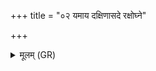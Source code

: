 +++
title = "०२ यमाय दक्षिणासदे रक्षोघ्ने"

+++
<details><summary>मूलम् (GR)</summary>

यमाय दक्षिणासदे रक्षोघ्ने स्वाहा ॥
</details>